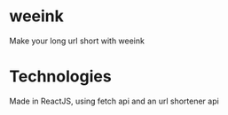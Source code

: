# weeink
Make your long url short with weeink

# Technologies
Made in ReactJS, using fetch api and an url shortener api
